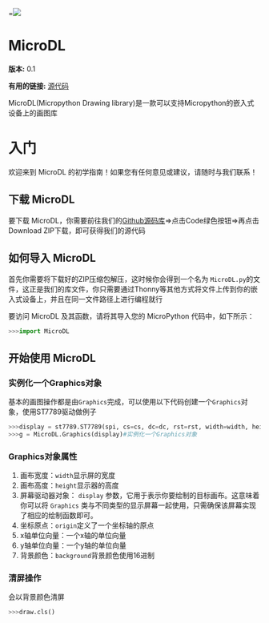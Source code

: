 =![](http://beisent.com/img/MicroDL/MicroDL-logo.jpg)

# MicroDL

**版本:** 0.1

**有用的链接:** [源代码](https://github.com/Yang-Junjie/MicroDL)

MicroDL(Micropython Drawing library)是一款可以支持Micropython的嵌入式设备上的画图库

# 入门

欢迎来到 MicroDL 的初学指南！如果您有任何意见或建议，请随时与我们联系！

## 下载 MicroDL

要下载 MicroDL，你需要前往我们的[Github源码库](https://github.com/Yang-Junjie/MicroDL)=>点击Code绿色按钮=>再点击Download ZIP下载，即可获得我们的源代码

## 如何导入 MicroDL

首先你需要将下载好的ZIP压缩包解压，这时候你会得到一个名为 `MicroDL.py`的文件，这正是我们的库文件，你只需要通过Thonny等其他方式将文件上传到你的嵌入式设备上，并且在同一文件路径上进行编程就行

要访问 MicroDL 及其函数，请将其导入您的 MicroPython 代码中，如下所示：

```python
>>>import MicroDL
```

## 开始使用 MicroDL

### 实例化一个Graphics对象

基本的画图操作都是由`Graphics`完成，可以使用以下代码创建一个`Graphics`对象，使用ST7789驱动做例子

```python
>>>display = st7789.ST7789(spi, cs=cs, dc=dc, rst=rst, width=width, height=height)    
>>>g = MicroDL.Graphics(display)#实例化一个Graphics对象
```

### Graphics对象属性

1. 画布宽度：`width`显示屏的宽度
2. 画布高度：`height`显示器的高度
3. 屏幕驱动器对象： `display` 参数，它用于表示你要绘制的目标画布。这意味着你可以将 `Graphics` 类与不同类型的显示屏幕一起使用，只需确保该屏幕实现了相应的绘制函数即可。
4. 坐标原点：`origin`定义了一个坐标轴的原点
5. x轴单位向量：一个x轴的单位向量
6. y轴单位向量：一个y轴的单位向量
7. 背景颜色：`background`背景颜色使用16进制

### 清屏操作

会以背景颜色清屏

```python
>>>draw.cls()
```


